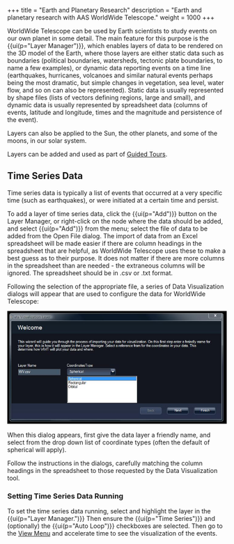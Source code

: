 +++
title = "Earth and Planetary Research"
description = "Earth and planetary research with AAS WorldWide Telescope."
weight = 1000
+++

WorldWide Telescope can be used by Earth scientists to study events on our own
planet in some detail. The main feature for this purpose is the {{ui(p="Layer
Manager")}}, which enables layers of data to be rendered on the 3D model of the
Earth, where those layers are either static data such as boundaries (political
boundaries, watersheds, tectonic plate boundaries, to name a few examples), or
dynamic data reporting events on a time line (earthquakes, hurricanes,
volcanoes and similar natural events perhaps being the most dramatic, but
simple changes in vegetation, sea level, water flow, and so on can also be
represented). Static data is usually represented by shape files (lists of
vectors defining regions, large and small), and dynamic data is usually
represented by spreadsheet data (columns of events, latitude and longitude,
times and the magnitude and persistence of the event).

Layers can also be applied to the Sun, the other planets, and some of the
moons, in our solar system.

Layers can be added and used as part of [Guided Tours](../guidedtours/index.md).


## Time Series Data

Time series data is typically a list of events that occurred at a very
specific time (such as earthquakes), or were initiated at a certain time and
persist.

To add a layer of time series data, click the {{ui(p="Add")}} button on the Layer
Manager, or right-click on the node where the data should be added, and select
{{ui(p="Add")}} from the menu; select the file of data to be added from the Open File
dialog. The import of data from an Excel spreadsheet will be made easier if
there are column headings in the spreadsheet that are helpful, as WorldWide
Telescope uses these to make a best guess as to their purpose. It does not
matter if there are more columns in the spreadsheet than are needed - the
extraneous columns will be ignored. The spreadsheet should be in .csv or .txt
format.

Following the selection of the appropriate file, a series of Data
Visualization dialogs will appear that are used to configure the data for
WorldWide Telescope:

![](EarthResearch_spreadsheetproperties.jpg)

When this dialog appears, first give the data layer a friendly name, and
select from the drop down list of coordinate types (often the default of
spherical will apply).

Follow the instructions in the dialogs, carefully matching the column headings
in the spreadsheet to those requested by the Data Visualization tool.

### Setting Time Series Data Running

To set the time series data running, select and highlight the layer in the
{{ui(p="Layer Manager.")}} Then ensure the {{ui(p="Time Series")}} and (optionally)
the {{ui(p="Auto Loop")}} checkboxes are selected. Then go to the
[View Menu](../viewmenu/index.md) and accelerate time to see the visualization of
the events.
